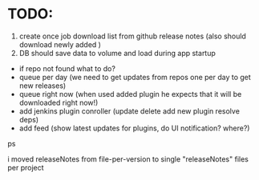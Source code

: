 # TODO:
1. create once job download list from github release notes (also should download newly added )
2. DB should save data to volume and load during app startup

* if repo not found what to do?
* queue per day (we need to get updates from repos one per day to get new releases)
* queue right now (when used added plugin he expects that it will be downloaded right now!)
* add jenkins plugin conroller (update delete add new plugin resolve deps)
* add feed (show latest updates for plugins, do UI notification? where?)


ps

i moved releaseNotes from file-per-version to single "releaseNotes" files per project